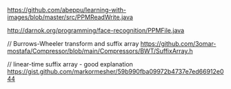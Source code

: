 
https://github.com/abeppu/learning-with-images/blob/master/src/PPMReadWrite.java

http://darnok.org/programming/face-recognition/PPMFile.java


// Burrows-Wheeler transform and suffix array
https://github.com/3omar-mostafa/Compressor/blob/main/Compressors/BWT/SuffixArray.h


// linear-time suffix array - good explanation
https://gist.github.com/markormesher/59b990fba09972b4737e7ed66912e044